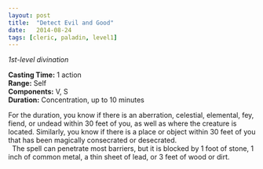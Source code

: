 ```yaml
---
layout: post
title:  "Detect Evil and Good"
date:   2014-08-24
tags: [cleric, paladin, level1]
---
```


_1st-level divination_

**Casting Time:** 1 action  
**Range:** Self  
**Components:** V, S  
**Duration:** Concentration, up to 10 minutes

For the duration, you know if there is an aberration, celestial, elemental, fey, fiend, or undead within 30 feet of you, as well as where the creature is located. Similarly, you know if there is a place or object within 30 feet of you that has been magically consecrated or desecrated.  
&nbsp;&nbsp;The spell can penetrate most barriers, but it is blocked by 1 foot of stone, 1 inch of common metal, a thin sheet of lead, or 3 feet of wood or dirt.

